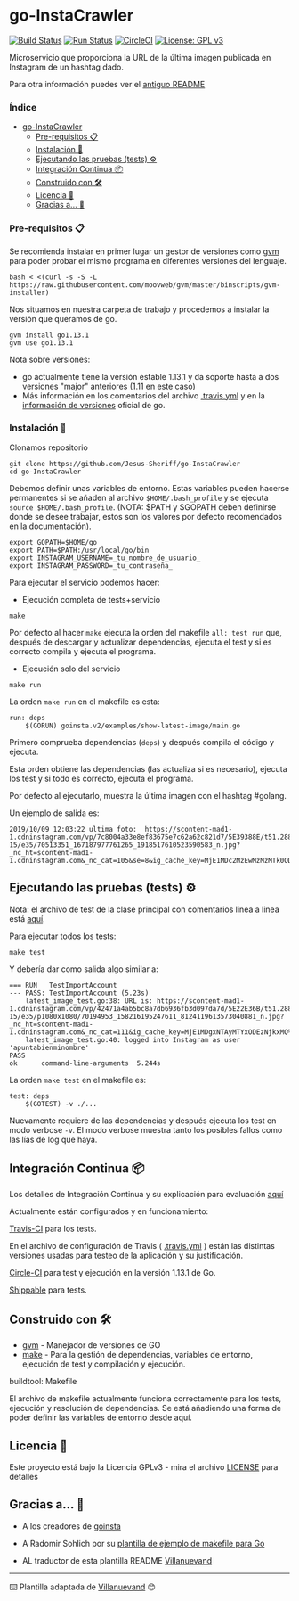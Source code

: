 # go-InstaCrawler

[![Build Status](https://travis-ci.com/Jesus-Sheriff/go-InstaCrawler.svg?branch=master)](https://travis-ci.com/Jesus-Sheriff/go-InstaCrawler)
[![Run Status](https://api.shippable.com/projects/5da439a382a9a900064c3542/badge?branch=master)]()
[![CircleCI](https://circleci.com/gh/Jesus-Sheriff/go-InstaCrawler.svg?style=svg)](https://circleci.com/gh/Jesus-Sheriff/go-InstaCrawler)
[![License: GPL v3](https://img.shields.io/badge/License-GPLv3-blue.svg)](https://www.gnu.org/licenses/gpl-3.0)



Microservicio que proporciona la URL de la última imagen publicada en Instagram de un hashtag dado.

Para otra información puedes ver el [antiguo README](https://github.com/Jesus-Sheriff/go-InstaCrawler/blob/master/README_2.md)

### Índice

<!-- TOC -->
- [go-InstaCrawler](#go-instacrawler)
    - [Pre-requisitos 📋](#pre-requisitos-📋)        
    - [Instalación 🔧](#instalación-🔧)    
    - [Ejecutando las pruebas (tests) ⚙️](#ejecutando-las-pruebas-tests-⚙️)    
    - [Integración Continua 📦](#integración-continua-📦)    
    - [Construido con 🛠️](#construido-con-🛠️)    
    - [Licencia 📄](#licencia-📄)    
    - [Gracias a... 🎁](#gracias-a-🎁)
<!-- /TOC -->

### Pre-requisitos 📋


Se recomienda instalar en primer lugar un gestor de versiones como [gvm](https://github.com/moovweb/gvm) para poder probar el mismo programa en diferentes versiones del lenguaje.

```
bash < <(curl -s -S -L https://raw.githubusercontent.com/moovweb/gvm/master/binscripts/gvm-installer)
```
Nos situamos en nuestra carpeta de trabajo y procedemos a instalar la versión que queramos de go.

```
gvm install go1.13.1
gvm use go1.13.1
```

Nota sobre versiones:

* go actualmente tiene la versión estable 1.13.1 y da soporte hasta a dos versiones "major" anteriores (1.11 en este caso)
* Más información en los comentarios del archivo [.travis.yml](https://github.com/Jesus-Sheriff/go-InstaCrawler/blob/master/.travis.yml) y en la [información de versiones](https://golang.org/doc/devel/release.html) oficial de go.

### Instalación 🔧

Clonamos repositorio

```
git clone https://github.com/Jesus-Sheriff/go-InstaCrawler
cd go-InstaCrawler
```

Debemos definir unas variables de entorno. Estas variables pueden hacerse permanentes si se añaden al archivo `$HOME/.bash_profile` y se ejecuta `source $HOME/.bash_profile`.
(NOTA: $PATH y $GOPATH deben definirse donde se desee trabajar, estos son los valores por defecto recomendados en la documentación).


```
export GOPATH=$HOME/go
export PATH=$PATH:/usr/local/go/bin
export INSTAGRAM_USERNAME=_tu_nombre_de_usuario_
export INSTAGRAM_PASSWORD=_tu_contraseña_
```

Para ejecutar el servicio podemos hacer:

* Ejecución completa de tests+servicio

```
make
```

Por defecto al hacer `make` ejecuta la orden del makefile `all: test run` que, después de descargar y actualizar dependencias, ejecuta el test y si es correcto compila y ejecuta el programa.

* Ejecución solo del servicio

```
make run
```

La orden `make run` en el makefile es esta:

    run: deps
        $(GORUN) goinsta.v2/examples/show-latest-image/main.go

Primero comprueba dependencias (`deps`) y después compila el código y ejecuta.

Esta orden obtiene las dependencias (las actualiza si es necesario), ejecuta los test y si todo es correcto, ejecuta el programa.

Por defecto al ejecutarlo, muestra la última imagen con el hashtag #golang.

Un ejemplo de salida es:

```
2019/10/09 12:03:22 ultima foto:  https://scontent-mad1-1.cdninstagram.com/vp/7c8004a33e8ef83675e7c62a62c821d7/5E39388E/t51.2885-15/e35/70513351_167187977761265_1918517610523590583_n.jpg?_nc_ht=scontent-mad1-1.cdninstagram.com&_nc_cat=105&se=8&ig_cache_key=MjE1MDc2MzEwMzMzMTk0ODE0Mw%3D%3D.2
```

## Ejecutando las pruebas (tests) ⚙️

Nota: el archivo de test de la clase principal con comentarios linea a linea está [aquí](https://github.com/Jesus-Sheriff/go-InstaCrawler/blob/master/goinsta.v2/tests/latest_image_test.go).

Para ejecutar todos los tests:

```
make test
```

Y debería dar como salida algo similar a:


```
=== RUN   TestImportAccount
--- PASS: TestImportAccount (5.23s)
    latest_image_test.go:38: URL is: https://scontent-mad1-1.cdninstagram.com/vp/42471a4ab5bc8a7db6936fb3d097da7d/5E22E36B/t51.2885-15/e35/p1080x1080/70194953_158216195247611_8124119613573040881_n.jpg?_nc_ht=scontent-mad1-1.cdninstagram.com&_nc_cat=111&ig_cache_key=MjE1MDgxNTAyMTYxODEzNjkxMQ%3D%3D.2
    latest_image_test.go:40: logged into Instagram as user 'apuntabienminombre'
PASS
ok  	command-line-arguments	5.244s
```

La orden `make test` en el makefile es:

    test: deps
        $(GOTEST) -v ./...

Nuevamente requiere de las dependencias y después ejecuta los test en modo verbose `-v`.
El modo verbose muestra tanto los posibles fallos como las lías de log que haya.

## Integración Continua 📦

Los detalles de Integración Continua y su explicación para evaluación [aquí](CI.md)

Actualmente están configurados y en funcionamiento:

[Travis-CI](https://travis-ci.com/Jesus-Sheriff/go-InstaCrawler) para los tests.

En el archivo de configuración de Travis ( [.travis.yml](https://github.com/Jesus-Sheriff/go-InstaCrawler/blob/master/.travis.yml) ) están las distintas versiones usadas para testeo de la aplicación y su justificación.

[Circle-CI](https://circleci.com/gh/Jesus-Sheriff/go-InstaCrawler) para test y ejecución en la versión 1.13.1 de Go.

[Shippable](https://app.shippable.com/github/Jesus-Sheriff/go-InstaCrawler/dashboard) para tests.

## Construido con 🛠️


* [gvm](https://github.com/moovweb/gvm) - Manejador de versiones de GO
* [make](https://es.wikipedia.org/wiki/Make) - Para la gestión de dependencias, variables de entorno, ejecución de test y compilación y ejecución.

buildtool: Makefile

El archivo de makefile actualmente funciona correctamente para los tests, ejecución y resolución de dependencias. Se está añadiendo una forma de poder definir las variables de entorno desde aquí.

## Licencia 📄

Este proyecto está bajo la Licencia GPLv3 - mira el archivo [LICENSE](https://github.com/Jesus-Sheriff/go-InstaCrawler/blob/master/LICENSE) para detalles

## Gracias a... 🎁

* A los creadores de [goinsta](https://github.com/ahmdrz/goinsta)

* A  Radomir Sohlich por su [plantilla de ejemplo de makefile para Go](https://sohlich.github.io/post/go_makefile/)

* AL traductor de esta plantilla README [Villanuevand](https://github.com/Villanuevand)



---
⌨️ Plantilla adaptada de [Villanuevand](https://github.com/Villanuevand) 😊

